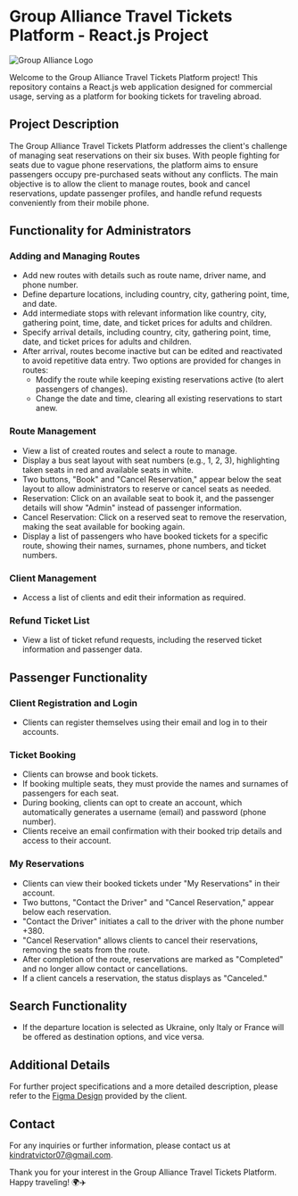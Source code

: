 # Group Alliance Travel Tickets Platform - React.js Project

![Group Alliance Logo](https://example.com/path-to-logo.png)

Welcome to the Group Alliance Travel Tickets Platform project! This repository contains a React.js web application designed for commercial usage, serving as a platform for booking tickets for traveling abroad.

## Project Description

The Group Alliance Travel Tickets Platform addresses the client's challenge of managing seat reservations on their six buses. With people fighting for seats due to vague phone reservations, the platform aims to ensure passengers occupy pre-purchased seats without any conflicts. The main objective is to allow the client to manage routes, book and cancel reservations, update passenger profiles, and handle refund requests conveniently from their mobile phone.

## Functionality for Administrators

### Adding and Managing Routes

- Add new routes with details such as route name, driver name, and phone number.
- Define departure locations, including country, city, gathering point, time, and date.
- Add intermediate stops with relevant information like country, city, gathering point, time, date, and ticket prices for adults and children.
- Specify arrival details, including country, city, gathering point, time, date, and ticket prices for adults and children.
- After arrival, routes become inactive but can be edited and reactivated to avoid repetitive data entry. Two options are provided for changes in routes:
  - Modify the route while keeping existing reservations active (to alert passengers of changes).
  - Change the date and time, clearing all existing reservations to start anew.

### Route Management

- View a list of created routes and select a route to manage.
- Display a bus seat layout with seat numbers (e.g., 1, 2, 3), highlighting taken seats in red and available seats in white.
- Two buttons, "Book" and "Cancel Reservation," appear below the seat layout to allow administrators to reserve or cancel seats as needed.
- Reservation: Click on an available seat to book it, and the passenger details will show "Admin" instead of passenger information.
- Cancel Reservation: Click on a reserved seat to remove the reservation, making the seat available for booking again.
- Display a list of passengers who have booked tickets for a specific route, showing their names, surnames, phone numbers, and ticket numbers.

### Client Management

- Access a list of clients and edit their information as required.

### Refund Ticket List

- View a list of ticket refund requests, including the reserved ticket information and passenger data.

## Passenger Functionality

### Client Registration and Login

- Clients can register themselves using their email and log in to their accounts.

### Ticket Booking

- Clients can browse and book tickets.
- If booking multiple seats, they must provide the names and surnames of passengers for each seat.
- During booking, clients can opt to create an account, which automatically generates a username (email) and password (phone number).
- Clients receive an email confirmation with their booked trip details and access to their account.

### My Reservations

- Clients can view their booked tickets under "My Reservations" in their account.
- Two buttons, "Contact the Driver" and "Cancel Reservation," appear below each reservation.
- "Contact the Driver" initiates a call to the driver with the phone number +380.
- "Cancel Reservation" allows clients to cancel their reservations, removing the seats from the route.
- After completion of the route, reservations are marked as "Completed" and no longer allow contact or cancellations.
- If a client cancels a reservation, the status displays as "Canceled."

## Search Functionality

- If the departure location is selected as Ukraine, only Italy or France will be offered as destination options, and vice versa.

## Additional Details

For further project specifications and a more detailed description, please refer to the [Figma Design](https://www.figma.com/file/LhxhTOJEiW7KIYU8AbR3xe/%D0%A4%D0%98%D0%9D%D0%98%D0%A8?type=design&node-id=0%3A1&mode=design&t=j0vK3dP8QXIjon04-1) provided by the client.

## Contact

For any inquiries or further information, please contact us at kindratvictor07@gmail.com.

Thank you for your interest in the Group Alliance Travel Tickets Platform. Happy traveling! 🌍✈️
